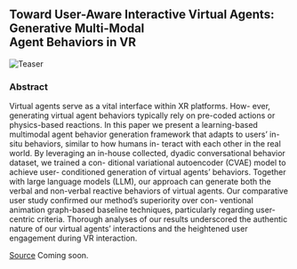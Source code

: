 ## Toward User-Aware Interactive Virtual Agents: Generative Multi-Modal<br> Agent Behaviors in VR

![Teaser](https://github.com/user-attachments/assets/4a66fddc-3107-4a74-947b-680b0c8d460d)

### Abstract 
Virtual agents serve as a vital interface within XR platforms. How-
ever, generating virtual agent behaviors typically rely on pre-coded
actions or physics-based reactions. In this paper we present a
learning-based multimodal agent behavior generation framework
that adapts to users’ in-situ behaviors, similar to how humans in-
teract with each other in the real world. By leveraging an in-house
collected, dyadic conversational behavior dataset, we trained a con-
ditional variational autoencoder (CVAE) model to achieve user-
conditioned generation of virtual agents’ behaviors. Together with
large language models (LLM), our approach can generate both the
verbal and non-verbal reactive behaviors of virtual agents. Our
comparative user study confirmed our method’s superiority over con-
ventional animation graph-based baseline techniques, particularly
regarding user-centric criteria. Thorough analyses of our results
underscored the authentic nature of our virtual agents’ interactions
and the heightened user engagement during VR interaction.

[Source](https://github.com/cg-im/ismar24_intelligent_agent)
Coming soon. 
